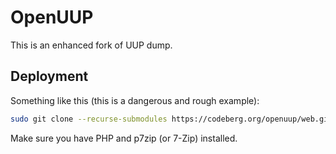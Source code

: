 # OpenUUP

This is an enhanced fork of UUP dump.

## Deployment

Something like this (this is a dangerous and rough example):

```bash
sudo git clone --recurse-submodules https://codeberg.org/openuup/web.git /var/www/html
```

Make sure you have PHP and p7zip (or 7-Zip) installed.